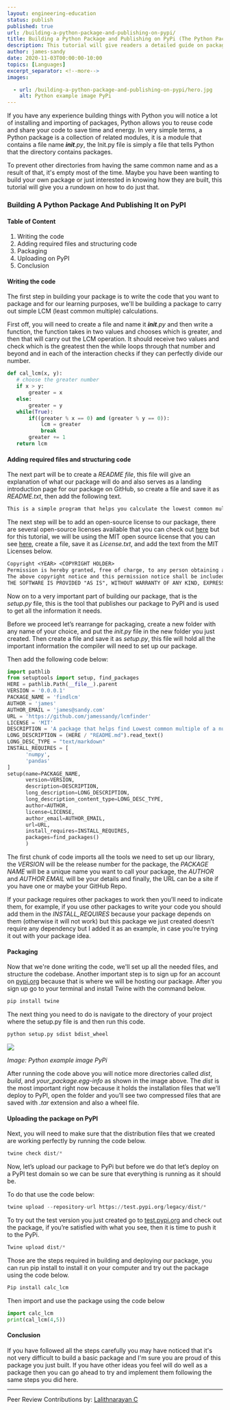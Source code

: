 ```yaml
---
layout: engineering-education
status: publish
published: true
url: /building-a-python-package-and-publishing-on-pypi/
title: Building a Python Package and Publishing on PyPi (The Python Package Index)
description: This tutorial will give readers a detailed guide on packages in Python and how to build one, it will take them through how to write their code, structure it, package it, and finally how to publish it on PyPI for their general python community.
author: james-sandy
date: 2020-11-03T00:00:00-10:00
topics: [Languages]
excerpt_separator: <!--more-->
images:

  - url: /building-a-python-package-and-publishing-on-pypi/hero.jpg
    alt: Python example image PyPi
---
```

If you have any experience building things with Python you will notice a lot of installing and importing of packages, Python allows you to reuse code and share your code to save time and energy. In very simple terms, a Python package is a collection of related modules, it is a module that contains a file name *__init__.py*, the Init.py file is simply a file that tells Python that the directory contains packages.
<!--more-->
To prevent other directories from having the same common name and as a result of that, it's empty most of the time. Maybe you have been wanting to build your own package or just interested in knowing how they are built, this tutorial will give you a rundown on how to do just that.

### Building A Python Package And Publishing It on PyPI
#### Table of Content
1. Writing the code
2. Adding required files and structuring code
3. Packaging
4. Uploading on PyPI
5. Conclusion

#### Writing the code
The first step in building your package is to write the code that you want to package and for our learning purposes, we'll be building a package to carry out simple LCM (least common multiple) calculations.

First off, you will need to create a file and name it *__init__.py* and then write a function, the function takes in two values and chooses which is greater, and then that will carry out the LCM operation. It should receive two values and check which is the greatest then the while loops through that number and beyond and in each of the interaction checks if they can perfectly divide our number.

```python
def cal_lcm(x, y):
   # choose the greater number
   if x > y:
       greater = x
   else:
       greater = y
   while(True):
       if((greater % x == 0) and (greater % y == 0)):
           lcm = greater
           break
       greater += 1
   return lcm
```

#### Adding required files and structuring code
The next part will be to create a *README file*, this file will give an explanation of what our package will do and also serves as a landing introduction page for our package on GitHub, so create a file and save it as *README.txt*, then add the following text.

```txt
This is a simple program that helps you calculate the lowest common multiple of two numbers.
```

The next step will be to add an open-source license to our package, there are several open-source licenses available that you can check out [here]( https://opensource.org/licenses) but for this tutorial, we will be using the MIT open source license that you can see [here](https://opensource.org/licenses/MIT), create a file, save it as *License.txt*, and add the text from the MIT Licenses below.

```txt
Copyright <YEAR> <COPYRIGHT HOLDER>
Permission is hereby granted, free of charge, to any person obtaining a copy of this software and associated documentation files (the "Software"), to deal in the Software without restriction, including without limitation the rights to use, copy, modify, merge, publish, distribute, sublicense, and/or sell copies of the Software, and to permit persons to whom the Software is furnished to do so, subject to the following conditions:
The above copyright notice and this permission notice shall be included in all copies or substantial portions of the Software.
THE SOFTWARE IS PROVIDED "AS IS", WITHOUT WARRANTY OF ANY KIND, EXPRESS OR IMPLIED, INCLUDING BUT NOT LIMITED TO THE WARRANTIES OF MERCHANTABILITY, FITNESS FOR A PARTICULAR PURPOSE AND NONINFRINGEMENT. IN NO EVENT SHALL THE AUTHORS OR COPYRIGHT HOLDERS BE LIABLE FOR ANY CLAIM, DAMAGES OR OTHER LIABILITY, WHETHER IN AN ACTION OF CONTRACT, TORT OR OTHERWISE, ARISING FROM, OUT OF OR IN CONNECTION WITH THE SOFTWARE OR THE USE OR OTHER DEALINGS IN THE SOFTWARE.
```

Now on to a very important part of building our package, that is the *setup.py* file, this is the tool that publishes our package to PyPI and is used to get all the information it needs.

Before we proceed let’s rearrange for packaging, create a new folder with any name of your choice, and put the *init.py* file in the new folder you just created. Then create a file and save it as *setup.py*, this file will hold all the important information the compiler will need to set up our package.

Then add the following code below:

```python
import pathlib
from setuptools import setup, find_packages
HERE = pathlib.Path(__file__).parent
VERSION = '0.0.0.1'
PACKAGE_NAME = 'findlcm'
AUTHOR = 'james'
AUTHOR_EMAIL = 'james@sandy.com'
URL = 'https://github.com/jamessandy/lcmfinder'
LICENSE = 'MIT'
DESCRIPTION = 'A package that helps find Lowest common multiple of a number'
LONG_DESCRIPTION = (HERE / "README.md").read_text()
LONG_DESC_TYPE = "text/markdown"
INSTALL_REQUIRES = [
      'numpy',
      'pandas'
]
setup(name=PACKAGE_NAME,
      version=VERSION,
      description=DESCRIPTION,
      long_description=LONG_DESCRIPTION,
      long_description_content_type=LONG_DESC_TYPE,
      author=AUTHOR,
      license=LICENSE,
      author_email=AUTHOR_EMAIL,
      url=URL,
      install_requires=INSTALL_REQUIRES,
      packages=find_packages()
      )
```

The first chunk of code imports all the tools we need to set up our library, the *VERSION* will be the release number for the package, the *PACKAGE NAME* will be a unique name you want to call your package, the *AUTHOR* and *AUTHOR EMAIL* will be your details and finally, the URL can be a site if you have one or maybe your GitHub Repo.

If your package requires other packages to work then you’ll need to indicate them, for example, if you use other packages to write your code you should add them in the *INSTALL_REQUIRES* because your package depends on them (otherwise it will not work) but this package we just created doesn’t require any dependency but I added it as an example, in case you’re trying it out with your package idea.

#### Packaging
Now that we're done writing the code, we'll set up all the needed files, and structure the codebase. Another important step is to sign up for an account on [pypi.org](pypi.org) because that is where we will be hosting our package. After you sign up go to your terminal and install Twine with the command below.

```python
pip install twine
```

The next thing you need to do is navigate to the directory of your project where the setup.py file is and then run this code.

```python
python setup.py sdist bdist_wheel
```

![](/building-a-python-package-and-publishing-on-pypi/img.jpg)

*Image: Python example image PyPi*

After running the code above you will notice more directories called *dist*, *build*, and *your_package.egg-info* as shown in the image above. The *dist* is the most important right now because it holds the installation files that we'll deploy to PyPI, open the folder and you’ll see two compressed files that are saved with *.tar* extension and also a wheel file.

#### Uploading the package on PyPI
Next, you will need to make sure that the distribution files that we created are working perfectly by running the code below.

```python
twine check dist/*
```

Now, let’s upload our package to PyPi but before we do that let’s deploy on a PyPI test domain so we can be sure that everything is running as it should be.

To do that use the code below:

```python
twine upload --repository-url https://test.pypi.org/legacy/dist/*
```

To try out the test version you just created go to [test.pypi.org](https://test.pypi.org/) and check out the package, if you’re satisfied with what you see, then it is time to push it to the PyPi.

```python
Twine upload dist/*
```

Those are the steps required in building and deploying our package, you can run pip install <package name> to install it on your computer and try out the package using the code below.

```python
Pip install calc_lcm
```

Then import and use the package using the code below

```python
import calc_lcm
print(cal_lcm(4,5))
```

#### Conclusion
If you have followed all the steps carefully you may have noticed that it's not very difficult to build a basic package and I'm sure you are proud of this package you just built. If you have other ideas you feel will do well as a package then you can go ahead to try and implement them following the same steps you did here.

---
Peer Review Contributions by: [Lalithnarayan C](/authors/lalithnarayan-c/)
